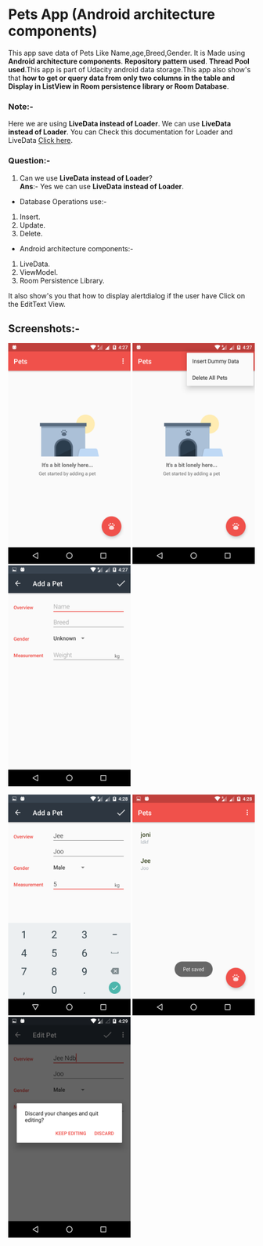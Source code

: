 # Pets App (Android architecture components)

This app save data of Pets Like Name,age,Breed,Gender.
It is Made using **Android architecture components**.
**Repository pattern used**.
**Thread Pool used**.This app is part of Udacity android data storage.This app also show's that **how to get or query data from only two columns in the table and Display in ListView in Room persistence library or Room Database**.

### Note:-

Here we are using **LiveData instead of Loader**. We can use **LiveData instead of Loader**.
You can Check this documentation for Loader and LiveData [Click here](https://developer.android.com/guide/components/loaders).

### Question:-

1) Can we use **LiveData instead of Loader**?<br>
**Ans**:- Yes we can use **LiveData instead of Loader**.

- Database Operations use:-

 1) Insert.
 2) Update.
 3) Delete.

- Android architecture components:-

 1) LiveData.
 2) ViewModel.
 3) Room Persistence Library. 

It also show's you that how to display alertdialog if the user have Click on the EditText View.

## Screenshots:-

<img src="Screenshots/Screenshot_20180808-162702.png" width="250" height="450" /> <img src="Screenshots/Screenshot_20180808-162738.png" width="250" height="450" /> <img src="Screenshots/Screenshot_20180808-162752.png" width="250" height="450" />

<img src="Screenshots/Screenshot_20180808-162842.png" width="250" height="450" /> <img src="Screenshots/Screenshot_20180808-162847.png" width="250" height="450" /> <img src="Screenshots/Screenshot_20180808-162906.png" width="250" height="450" />

